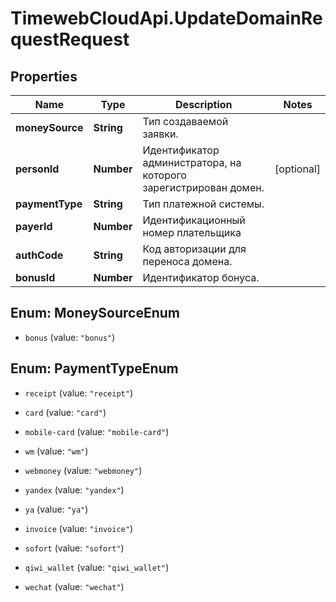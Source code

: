 # TimewebCloudApi.UpdateDomainRequestRequest

## Properties

Name | Type | Description | Notes
------------ | ------------- | ------------- | -------------
**moneySource** | **String** | Тип создаваемой заявки. | 
**personId** | **Number** | Идентификатор администратора, на которого зарегистрирован домен. | [optional] 
**paymentType** | **String** | Тип платежной системы. | 
**payerId** | **Number** | Идентификационный номер плательщика | 
**authCode** | **String** | Код авторизации для переноса домена. | 
**bonusId** | **Number** | Идентификатор бонуса. | 



## Enum: MoneySourceEnum


* `bonus` (value: `"bonus"`)





## Enum: PaymentTypeEnum


* `receipt` (value: `"receipt"`)

* `card` (value: `"card"`)

* `mobile-card` (value: `"mobile-card"`)

* `wm` (value: `"wm"`)

* `webmoney` (value: `"webmoney"`)

* `yandex` (value: `"yandex"`)

* `ya` (value: `"ya"`)

* `invoice` (value: `"invoice"`)

* `sofort` (value: `"sofort"`)

* `qiwi_wallet` (value: `"qiwi_wallet"`)

* `wechat` (value: `"wechat"`)




